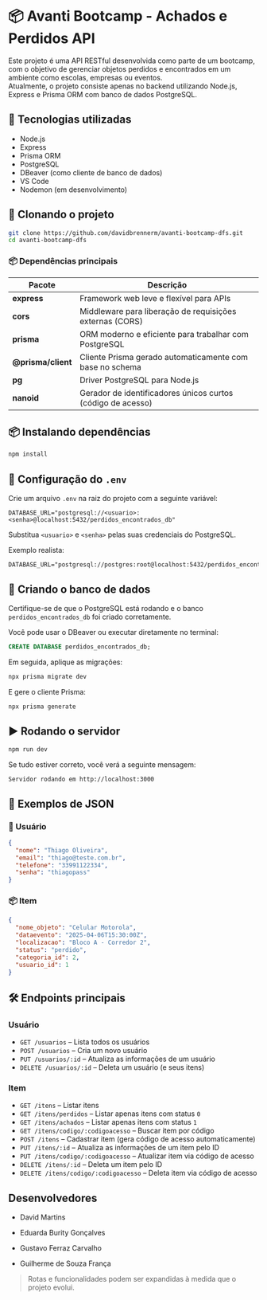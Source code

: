 # 📦 Avanti Bootcamp - Achados e Perdidos API

Este projeto é uma API RESTful desenvolvida como parte de um bootcamp, com o objetivo de gerenciar objetos perdidos e encontrados em um ambiente como escolas, empresas ou eventos.  
Atualmente, o projeto consiste apenas no backend utilizando Node.js, Express e Prisma ORM com banco de dados PostgreSQL.

## 🚀 Tecnologias utilizadas

- Node.js
- Express
- Prisma ORM
- PostgreSQL
- DBeaver (como cliente de banco de dados)
- VS Code
- Nodemon (em desenvolvimento)

## 📁 Clonando o projeto

```bash
git clone https://github.com/davidbrennerm/avanti-bootcamp-dfs.git
cd avanti-bootcamp-dfs
```

### 📦 Dependências principais

| Pacote           | Descrição                                                                 |
|------------------|---------------------------------------------------------------------------|
| **express**      | Framework web leve e flexível para APIs                                   |
| **cors**         | Middleware para liberação de requisições externas (CORS)                  |
| **prisma**       | ORM moderno e eficiente para trabalhar com PostgreSQL                     |
| **@prisma/client**| Cliente Prisma gerado automaticamente com base no schema                |
| **pg**           | Driver PostgreSQL para Node.js                                            |
| **nanoid**       | Gerador de identificadores únicos curtos (código de acesso)               |

## 📦 Instalando dependências

```bash
npm install
```

## 🔐 Configuração do `.env`

Crie um arquivo `.env` na raiz do projeto com a seguinte variável:

```
DATABASE_URL="postgresql://<usuario>:<senha>@localhost:5432/perdidos_encontrados_db"
```

Substitua `<usuario>` e `<senha>` pelas suas credenciais do PostgreSQL.

Exemplo realista:

```
DATABASE_URL="postgresql://postgres:root@localhost:5432/perdidos_encontrados_db"
```

## 🧱 Criando o banco de dados

Certifique-se de que o PostgreSQL está rodando e o banco `perdidos_encontrados_db` foi criado corretamente.

Você pode usar o DBeaver ou executar diretamente no terminal:

```sql
CREATE DATABASE perdidos_encontrados_db;
```

Em seguida, aplique as migrações:

```bash
npx prisma migrate dev
```

E gere o cliente Prisma:

```bash
npx prisma generate
```

## ▶️ Rodando o servidor

```bash
npm run dev
```

Se tudo estiver correto, você verá a seguinte mensagem:

```
Servidor rodando em http://localhost:3000
```

## 📌 Exemplos de JSON

### 👤 Usuário

```json
{
  "nome": "Thiago Oliveira",
  "email": "thiago@teste.com.br",
  "telefone": "33991122334",
  "senha": "thiagopass"
}
```

### 📦 Item

```json
{
  "nome_objeto": "Celular Motorola",
  "dataevento": "2025-04-06T15:30:00Z",
  "localizacao": "Bloco A - Corredor 2",
  "status": "perdido",
  "categoria_id": 2,
  "usuario_id": 1
}
```

## 🛠 Endpoints principais

### Usuário

- `GET /usuarios` – Lista todos os usuários
- `POST /usuarios` – Cria um novo usuário
- `PUT /usuarios/:id` – Atualiza as informações de um usuário
- `DELETE /usuarios/:id` – Deleta um usuário (e seus itens)

### Item

- `GET /itens` – Listar itens
- `GET /itens/perdidos` – Listar apenas itens com status `0`
- `GET /itens/achados` – Listar apenas itens com status `1`
- `GET /itens/codigo/:codigoacesso` – Buscar item por código
- `POST /itens` – Cadastrar item (gera código de acesso automaticamente)
- `PUT /itens/:id` – Atualiza as informações de um item pelo ID
- `PUT /itens/codigo/:codigoacesso` – Atualizar item via código de acesso
- `DELETE /itens/:id` – Deleta um item pelo ID
- `DELETE /itens/codigo/:codigoacesso` – Deleta item via código de acesso

## Desenvolvedores

- David Martins

- Eduarda Burity Gonçalves

- Gustavo Ferraz Carvalho

- Guilherme de Souza França
  
> Rotas e funcionalidades podem ser expandidas à medida que o projeto evolui.

